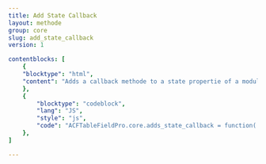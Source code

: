 ```yaml
---
title: Add State Callback
layout: methode
group: core
slug: add_state_callback
version: 1

contentblocks: [
	{
	"blocktype": "html",
	"content": "Adds a callback methode to a state propertie of a module, which is called when the value of the state property is changed with `ACFTableFieldPro.core.update_state()`."
	},
	{
		"blocktype": "codeblock",
		"lang": "JS",
		"style": "js",
		"code": "ACFTableFieldPro.core.adds_state_callback = function( module_name, prop, callback );",
	},
]

---
```

